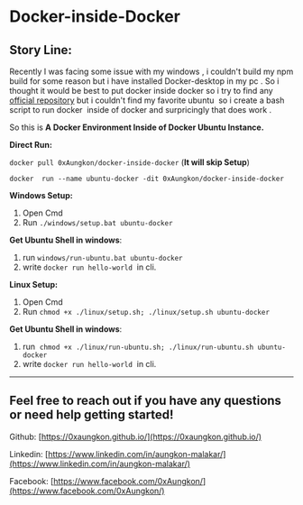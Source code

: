 # Docker-inside-Docker

## Story Line:

Recently I was facing some issue with my windows , i couldn't build my npm build for some reason but i have installed Docker-desktop in my pc . So i thought it would be best to put docker inside docker so i try to find any [official repository](https://hub.docker.com/_/docker) but i couldn't find my favorite ubuntu  so i create a bash script to run docker  inside of docker and surpricingly that does work .

So this is **A Docker Environment Inside of Docker Ubuntu Instance.**

**Direct Run:**

`docker pull 0xAungkon/docker-inside-docker` (**It will skip Setup**)

`docker  run --name ubuntu-docker -dit 0xAungkon/docker-inside-docker`

**Windows Setup:**

1.  Open Cmd
2.  Run `./windows/setup.bat ubuntu-docker`

**Get Ubuntu Shell in windows**:

1.  run `windows/run-ubuntu.bat ubuntu-docker`
2.  write `docker run hello-world`  in cli.

**Linux Setup:**

1.  Open Cmd
2.  Run `chmod +x ./linux/setup.sh; ./linux/setup.sh ubuntu-docker`

**Get Ubuntu Shell in windows**:

1.  run  `chmod +x ./linux/run-ubuntu.sh; ./linux/run-ubuntu.sh ubuntu-docker`
2.  write `docker run hello-world`  in cli.


---

## Feel free to reach out if you have any questions or need help getting started!

Github: [https://0xaungkon.github.io/](https://0xaungkon.github.io/)

Linkedin: [https://www.linkedin.com/in/aungkon-malakar/](https://www.linkedin.com/in/aungkon-malakar/)

Facebook: [https://www.facebook.com/0xAungkon/](https://www.facebook.com/0xAungkon/)
